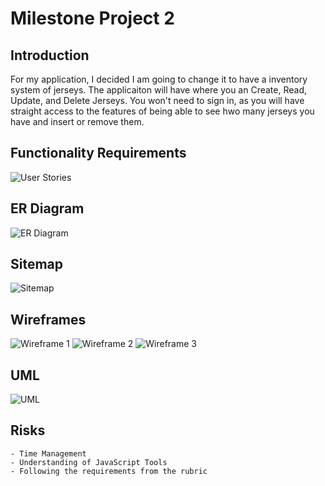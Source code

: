 # **Milestone Project 2**

## Introduction
For my application, I decided I am going to change it to have a inventory system of jerseys. The applicaiton will have where you an Create, Read, Update, and Delete Jerseys. You won't need to sign in, as you will have straight access to the features of being able to see hwo many jerseys you have and insert or remove them.

## Functionality Requirements
![User Stories](https://raw.githubusercontent.com/Eli9Saavedra/cst391/main/Milestone%20Project/img/User%20Stories.png)

## ER Diagram
![ER Diagram](https://raw.githubusercontent.com/Eli9Saavedra/cst391/main/Milestone%20Project/img/ER%20Diagram.png)

## Sitemap
![Sitemap](https://raw.githubusercontent.com/Eli9Saavedra/cst391/main/Milestone%20Project/img/Sitemap.jpg)

## Wireframes
![Wireframe 1](https://raw.githubusercontent.com/Eli9Saavedra/cst391/main/Milestone%20Project/img/Wireframe1.png)
![Wireframe 2](https://raw.githubusercontent.com/Eli9Saavedra/cst391/main/Milestone%20Project/img/Wireframe2.png)
![Wireframe 3](https://raw.githubusercontent.com/Eli9Saavedra/cst391/main/Milestone%20Project/img/Wireframe3.png)

## UML
![UML](https://raw.githubusercontent.com/Eli9Saavedra/cst391/main/Milestone%20Project/img/UML.jpg)

## Risks
    - Time Management
    - Understanding of JavaScript Tools
    - Following the requirements from the rubric

